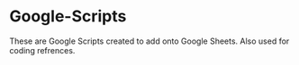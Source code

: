 # Google-Scripts
These are Google Scripts created to add onto Google Sheets. Also used for coding refrences.

